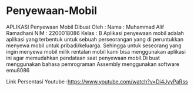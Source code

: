 # Penyewaan-Mobil
APLIKASI Penyewaan Mobil
Dibuat Oleh :
Nama : Muhammad Alif Ramadhani
NIM : 2200018086
Kelas : B
Aplikasi penyewaan mobil adalah aplikasi yang terbentuk untuk sebuah perseorangan yang di peruntukkan menyewa mobil untuk pribadi/keluarga. Sehingga untuk seseorang yang ingin menyewa mobil milik rentalan mobil kami bisa menggunakan aplikasi ini agar memudahkan pendataan saat penyewaan mobil.Di buat  menggunakan bahasa pemrograman Assembly menggunakan software emu8086

Link Persentasi Youtube :https://www.youtube.com/watch?v=Di4JyyPaRss

